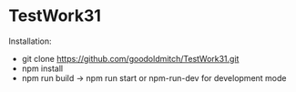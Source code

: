 # TestWork31

Installation:

- git clone https://github.com/goodoldmitch/TestWork31.git
- npm install
- npm run build -> npm run start or npm-run-dev for development mode
